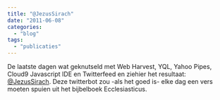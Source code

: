 ```yaml
---
title: "@JezusSirach"
date: "2011-06-08"
categories: 
  - "blog"
tags: 
  - "publicaties"
---
```


De laatste dagen wat geknutseld met Web Harvest, YQL, Yahoo Pipes, Cloud9 Javascript IDE en Twitterfeed en ziehier het resultaat: [@JezusSirach](http://twitter.com/JezusSirach). Deze twitterbot zou -als het goed is- elke dag een vers moeten spuien uit het bijbelboek Ecclesiasticus.
